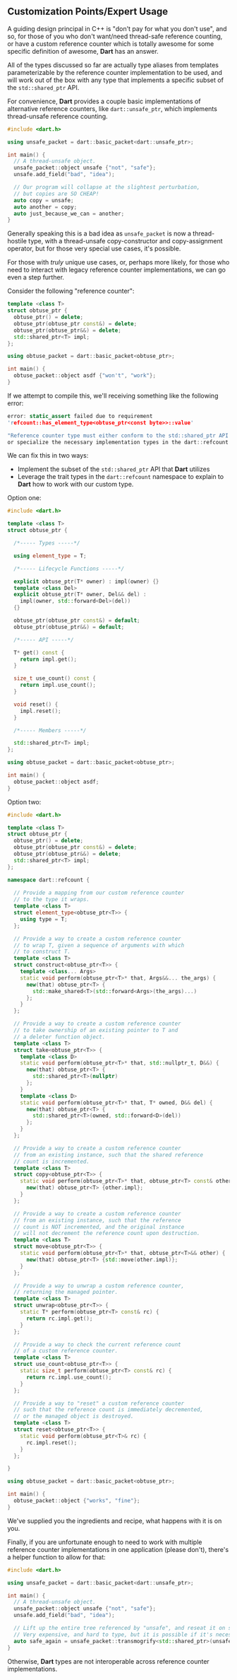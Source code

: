 ## Customization Points/Expert Usage

A guiding design principal in C++ is "don't pay for what you don't use", and so, for
those of you who don't want/need thread-safe reference counting, or have a custom reference
counter which is totally awesome for some specific definition of awesome, **Dart** has an answer.

All of the types discussed so far are actually type aliases from templates parameterizable
by the reference counter implementation to be used, and will work out of the box with any type
that implements a specific subset of the `std::shared_ptr` API.

For convenience, **Dart** provides a couple basic implementations of alternative reference
counters, like `dart::unsafe_ptr`, which implements thread-unsafe reference counting.
```c++
#include <dart.h>

using unsafe_packet = dart::basic_packet<dart::unsafe_ptr>;

int main() {
  // A thread-unsafe object.
  unsafe_packet::object unsafe {"not", "safe"};
  unsafe.add_field("bad", "idea");

  // Our program will collapse at the slightest perturbation,
  // but copies are SO CHEAP!
  auto copy = unsafe;
  auto another = copy;
  auto just_because_we_can = another;
}
```

Generally speaking this is a bad idea as `unsafe_packet` is now a thread-hostile type,
with a thread-unsafe copy-constructor and copy-assignment operator, but for those very special
use cases, it's possible.

For those with _truly_ unique use cases, or, perhaps more likely, for those who need to
interact with legacy reference counter implementations, we can go even a step further.

Consider the following "reference counter":
```c++
template <class T>
struct obtuse_ptr {
  obtuse_ptr() = delete;
  obtuse_ptr(obtuse_ptr const&) = delete;
  obtuse_ptr(obtuse_ptr&&) = delete;
  std::shared_ptr<T> impl;
};

using obtuse_packet = dart::basic_packet<obtuse_ptr>;

int main() {
  obtuse_packet::object asdf {"won't", "work"};
}
```

If we attempt to compile this, we'll receiving something like the following error:
```c
error: static_assert failed due to requirement
'refcount::has_element_type<obtuse_ptr<const byte>>::value'

"Reference counter type must either conform to the std::shared_ptr API
or specialize the necessary implementation types in the dart::refcount namespace"
```

We can fix this in two ways:
  * Implement the subset of the `std::shared_ptr` API that **Dart** utilizes
  * Leverage the trait types in the `dart::refcount` namespace to explain to **Dart**
    how to work with our custom type.

Option one:
```c++
#include <dart.h>

template <class T>
struct obtuse_ptr {

  /*----- Types -----*/

  using element_type = T;

  /*----- Lifecycle Functions -----*/

  explicit obtuse_ptr(T* owner) : impl(owner) {}
  template <class Del>
  explicit obtuse_ptr(T* owner, Del&& del) :
    impl(owner, std::forward<Del>(del))
  {}

  obtuse_ptr(obtuse_ptr const&) = default;
  obtuse_ptr(obtuse_ptr&&) = default;

  /*----- API -----*/

  T* get() const {
    return impl.get();
  }

  size_t use_count() const {
    return impl.use_count();
  }

  void reset() {
    impl.reset();
  }

  /*----- Members -----*/

  std::shared_ptr<T> impl;
};

using obtuse_packet = dart::basic_packet<obtuse_ptr>;

int main() {
  obtuse_packet::object asdf;
}
```

Option two:
```c++
#include <dart.h>

template <class T>
struct obtuse_ptr {
  obtuse_ptr() = delete;
  obtuse_ptr(obtuse_ptr const&) = delete;
  obtuse_ptr(obtuse_ptr&&) = delete;
  std::shared_ptr<T> impl;
};

namespace dart::refcount {
  
  // Provide a mapping from our custom reference counter
  // to the type it wraps.
  template <class T>
  struct element_type<obtuse_ptr<T>> {
    using type = T;
  };

  // Provide a way to create a custom reference counter
  // to wrap T, given a sequence of arguments with which
  // to construct T.
  template <class T>
  struct construct<obtuse_ptr<T>> {
    template <class... Args>
    static void perform(obtuse_ptr<T>* that, Args&&... the_args) {
      new(that) obtuse_ptr<T> {
        std::make_shared<T>(std::forward<Args>(the_args)...)
      };
    }
  };

  // Provide a way to create a custom reference counter
  // to take ownership of an existing pointer to T and
  // a deleter function object.
  template <class T>
  struct take<obtuse_ptr<T>> {
    template <class D>
    static void perform(obtuse_ptr<T>* that, std::nullptr_t, D&&) {
      new(that) obtuse_ptr<T> {
        std::shared_ptr<T>(nullptr)
      };
    }
    template <class D>
    static void perform(obtuse_ptr<T>* that, T* owned, D&& del) {
      new(that) obtuse_ptr<T> {
        std::shared_ptr<T>(owned, std::forward<D>(del))
      };
    }
  };

  // Provide a way to create a custom reference counter
  // from an existing instance, such that the shared reference
  // count is incremented.
  template <class T>
  struct copy<obtuse_ptr<T>> {
    static void perform(obtuse_ptr<T>* that, obtuse_ptr<T> const& other) {
      new(that) obtuse_ptr<T> {other.impl};
    }
  };

  // Provide a way to create a custom reference counter
  // from an existing instance, such that the reference
  // count is NOT incremented, and the original instance
  // will not decrement the reference count upon destruction.
  template <class T>
  struct move<obtuse_ptr<T>> {
    static void perform(obtuse_ptr<T>* that, obtuse_ptr<T>&& other) {
      new(that) obtuse_ptr<T> {std::move(other.impl)};
    }
  };

  // Provide a way to unwrap a custom reference counter,
  // returning the managed pointer.
  template <class T>
  struct unwrap<obtuse_ptr<T>> {
    static T* perform(obtuse_ptr<T> const& rc) {
      return rc.impl.get();
    }
  };

  // Provide a way to check the current reference count
  // of a custom reference counter.
  template <class T>
  struct use_count<obtuse_ptr<T>> {
    static size_t perform(obtuse_ptr<T> const& rc) {
      return rc.impl.use_count();
    }
  };

  // Provide a way to "reset" a custom reference counter
  // such that the reference count is immediately decremented,
  // or the managed object is destroyed.
  template <class T>
  struct reset<obtuse_ptr<T>> {
    static void perform(obtuse_ptr<T>& rc) {
      rc.impl.reset();
    }
  };

}

using obtuse_packet = dart::basic_packet<obtuse_ptr>;

int main() {
  obtuse_packet::object {"works", "fine"};
}
```

We've supplied you the ingredients and recipe, what happens with it is on you.

Finally, if you are unfortunate enough to need to work with multiple reference counter
implementations in one application (please don't), there's a helper function to allow for that:
```c++
#include <dart.h>

using unsafe_packet = dart::basic_packet<dart::unsafe_ptr>;

int main() {
  // A thread-unsafe object.
  unsafe_packet::object unsafe {"not", "safe"};
  unsafe.add_field("bad", "idea");

  // Lift up the entire tree referenced by "unsafe", and reseat it on std::shared_ptr.
  // Very expensive, and hard to type, but it is possible if it's necessary.
  auto safe_again = unsafe_packet::transmogrify<std::shared_ptr>(unsafe);
}
```
Otherwise, **Dart** types are not interoperable across reference counter implementations.
